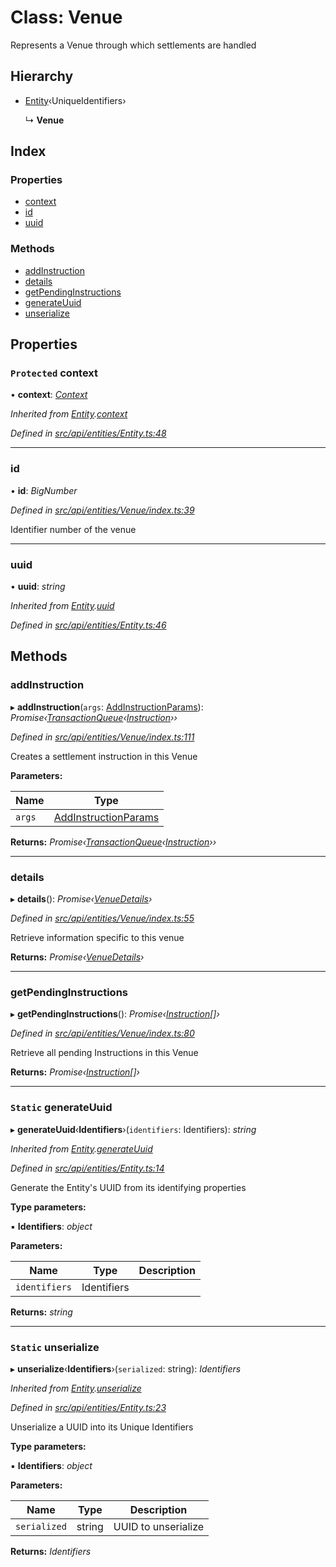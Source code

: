 # Class: Venue

Represents a Venue through which settlements are handled

## Hierarchy

* [Entity](entity.md)‹UniqueIdentifiers›

  ↳ **Venue**

## Index

### Properties

* [context](venue.md#protected-context)
* [id](venue.md#id)
* [uuid](venue.md#uuid)

### Methods

* [addInstruction](venue.md#addinstruction)
* [details](venue.md#details)
* [getPendingInstructions](venue.md#getpendinginstructions)
* [generateUuid](venue.md#static-generateuuid)
* [unserialize](venue.md#static-unserialize)

## Properties

### `Protected` context

• **context**: *[Context](context.md)*

*Inherited from [Entity](entity.md).[context](entity.md#protected-context)*

*Defined in [src/api/entities/Entity.ts:48](https://github.com/PolymathNetwork/polymesh-sdk/blob/5b409784/src/api/entities/Entity.ts#L48)*

___

###  id

• **id**: *BigNumber*

*Defined in [src/api/entities/Venue/index.ts:39](https://github.com/PolymathNetwork/polymesh-sdk/blob/5b409784/src/api/entities/Venue/index.ts#L39)*

Identifier number of the venue

___

###  uuid

• **uuid**: *string*

*Inherited from [Entity](entity.md).[uuid](entity.md#uuid)*

*Defined in [src/api/entities/Entity.ts:46](https://github.com/PolymathNetwork/polymesh-sdk/blob/5b409784/src/api/entities/Entity.ts#L46)*

## Methods

###  addInstruction

▸ **addInstruction**(`args`: [AddInstructionParams](../interfaces/addinstructionparams.md)): *Promise‹[TransactionQueue](transactionqueue.md)‹[Instruction](instruction.md)››*

*Defined in [src/api/entities/Venue/index.ts:111](https://github.com/PolymathNetwork/polymesh-sdk/blob/5b409784/src/api/entities/Venue/index.ts#L111)*

Creates a settlement instruction in this Venue

**Parameters:**

Name | Type |
------ | ------ |
`args` | [AddInstructionParams](../interfaces/addinstructionparams.md) |

**Returns:** *Promise‹[TransactionQueue](transactionqueue.md)‹[Instruction](instruction.md)››*

___

###  details

▸ **details**(): *Promise‹[VenueDetails](../interfaces/venuedetails.md)›*

*Defined in [src/api/entities/Venue/index.ts:55](https://github.com/PolymathNetwork/polymesh-sdk/blob/5b409784/src/api/entities/Venue/index.ts#L55)*

Retrieve information specific to this venue

**Returns:** *Promise‹[VenueDetails](../interfaces/venuedetails.md)›*

___

###  getPendingInstructions

▸ **getPendingInstructions**(): *Promise‹[Instruction](instruction.md)[]›*

*Defined in [src/api/entities/Venue/index.ts:80](https://github.com/PolymathNetwork/polymesh-sdk/blob/5b409784/src/api/entities/Venue/index.ts#L80)*

Retrieve all pending Instructions in this Venue

**Returns:** *Promise‹[Instruction](instruction.md)[]›*

___

### `Static` generateUuid

▸ **generateUuid**‹**Identifiers**›(`identifiers`: Identifiers): *string*

*Inherited from [Entity](entity.md).[generateUuid](entity.md#static-generateuuid)*

*Defined in [src/api/entities/Entity.ts:14](https://github.com/PolymathNetwork/polymesh-sdk/blob/5b409784/src/api/entities/Entity.ts#L14)*

Generate the Entity's UUID from its identifying properties

**Type parameters:**

▪ **Identifiers**: *object*

**Parameters:**

Name | Type | Description |
------ | ------ | ------ |
`identifiers` | Identifiers |   |

**Returns:** *string*

___

### `Static` unserialize

▸ **unserialize**‹**Identifiers**›(`serialized`: string): *Identifiers*

*Inherited from [Entity](entity.md).[unserialize](entity.md#static-unserialize)*

*Defined in [src/api/entities/Entity.ts:23](https://github.com/PolymathNetwork/polymesh-sdk/blob/5b409784/src/api/entities/Entity.ts#L23)*

Unserialize a UUID into its Unique Identifiers

**Type parameters:**

▪ **Identifiers**: *object*

**Parameters:**

Name | Type | Description |
------ | ------ | ------ |
`serialized` | string | UUID to unserialize  |

**Returns:** *Identifiers*
